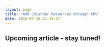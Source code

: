 ```yaml
---
layout: page
title: "Add Calendar Resources through KMS"
date: 2016-07-16 21:15:57
---
```


<h2>
    Upcoming article - stay tuned!
  </h2>